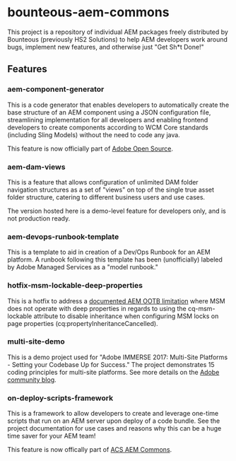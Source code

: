 # bounteous-aem-commons

This project is a repository of individual AEM packages freely distributed by Bounteous (previously HS2 Solutions)
to help AEM developers work around bugs, implement new features, and otherwise just "Get Sh*t Done!"

## Features

### aem-component-generator
This is a code generator that enables developers to automatically create the base structure of an
AEM component using a JSON configuration file, streamlining implementation for all developers and enabling
frontend developers to create components according to WCM Core standards (including Sling Models) without
the need to code any java. 

This feature is now officially part of
[Adobe Open Source](<https://github.com/adobe/aem-component-generator>).

### aem-dam-views
This is a feature that allows configuration of unlimited DAM folder navigation structures as a set of "views" on top
of the single true asset folder structure, catering to different business users and use cases.

The version hosted here is a demo-level feature for developers only, and is not production ready.

### aem-devops-runbook-template
This is a template to aid in creation of a Dev/Ops Runbook for an AEM platform. A runbook following this template has
been (unofficially) labeled by Adobe Managed Services as a "model runbook." 

### hotfix-msm-lockable-deep-properties
This is a hotfix to address a
[documented AEM OOTB limitation](https://docs.adobe.com/docs/en/aem/6-2/develop/extending/msm.html)
where MSM does not operate with deep properties in regards
to using the cq-msm-lockable attribute to disable inheritance when configuring MSM locks on page properties
(cq:propertyInheritanceCancelled).

### multi-site-demo
This is a demo project used for "Adobe IMMERSE 2017: Multi-Site Platforms - Setting your Codebase Up for Success."
The project demonstrates 15 coding principles for multi-site platforms.  See more details on the
[Adobe community blog](http://blogs.adobe.com/contentmanagement/2017/04/24/aem-multi-site-tips-tricks-preview-immerse-2017).

### on-deploy-scripts-framework
This is a framework to allow developers to create and leverage one-time scripts that run on an AEM server
upon deploy of a code bundle. See the project documentation for use cases and reasons why this can be a huge
time saver for your AEM team!

This feature is now offically part of
[ACS AEM Commons](https://adobe-consulting-services.github.io/acs-aem-commons/features/on-deploy-scripts/index.html).